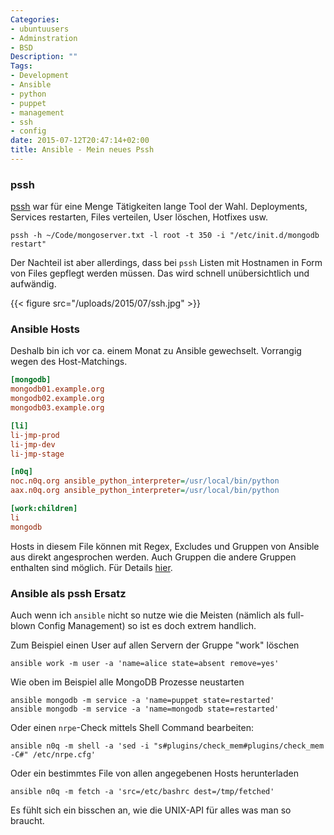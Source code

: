 ```yaml
---
Categories:
- ubuntuusers
- Adminstration
- BSD
Description: ""
Tags:
- Development
- Ansible
- python
- puppet
- management
- ssh
- config
date: 2015-07-12T20:47:14+02:00
title: Ansible - Mein neues Pssh
---
```


### pssh

[pssh](https://code.google.com/p/parallel-ssh/) war für eine Menge Tätigkeiten
lange Tool der Wahl. Deployments, Services restarten, Files verteilen, User löschen,
Hotfixes usw.

    pssh -h ~/Code/mongoserver.txt -l root -t 350 -i "/etc/init.d/mongodb restart"

Der Nachteil ist aber allerdings, dass bei `pssh` Listen mit
Hostnamen in Form von Files gepflegt werden müssen. Das wird schnell
unübersichtlich und aufwändig.

<!--more-->

{{< figure src="/uploads/2015/07/ssh.jpg" >}}

### Ansible Hosts

Deshalb bin ich vor ca. einem Monat zu Ansible gewechselt. Vorrangig wegen des
Host-Matchings.

``` ini
[mongodb]
mongodb01.example.org
mongodb02.example.org
mongodb03.example.org

[li]
li-jmp-prod
li-jmp-dev
li-jmp-stage

[n0q]
noc.n0q.org ansible_python_interpreter=/usr/local/bin/python
aax.n0q.org ansible_python_interpreter=/usr/local/bin/python

[work:children]
li
mongodb
```

Hosts in diesem File können  mit Regex, Excludes und Gruppen von Ansible aus
direkt angesprochen werden. Auch Gruppen die andere Gruppen enthalten sind
möglich. Für Details [hier](http://docs.ansible.com/intro_patterns.html).

### Ansible als pssh Ersatz

Auch wenn ich `ansible` nicht so nutze wie die Meisten (nämlich als full-blown
Config Management) so ist es doch extrem handlich.

Zum Beispiel einen User auf allen Servern der Gruppe "work" löschen

    ansible work -m user -a 'name=alice state=absent remove=yes'

Wie oben im Beispiel alle MongoDB Prozesse neustarten

    ansible mongodb -m service -a 'name=puppet state=restarted'
    ansible mongodb -m service -a 'name=mongodb state=restarted'

Oder einen `nrpe`-Check mittels Shell Command bearbeiten:

    ansible n0q -m shell -a 'sed -i "s#plugins/check_mem#plugins/check_mem -C#" /etc/nrpe.cfg'

Oder ein bestimmtes File von allen angegebenen Hosts herunterladen

    ansible n0q -m fetch -a 'src=/etc/bashrc dest=/tmp/fetched'

Es fühlt sich ein bisschen an, wie die UNIX-API für alles was man so braucht.
